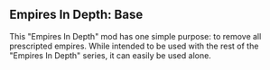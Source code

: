 ## Empires In Depth: Base

This "Empires In Depth" mod has one simple purpose: to remove all prescripted empires. While intended to be used with the rest of the "Empires In Depth" series, it can easily be used alone.
